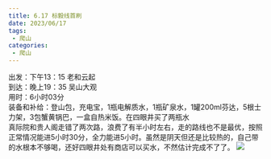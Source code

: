 ```yaml
---
title: 6.17 标毅线首刷
date: 2023/06/17
tags: 
 - 爬山
categories:
 - 爬山
---
```


出发：下午13：15 老和云起\
到达：晚上19：35 吴山大观\
用时：6小时03分\
装备和补给：登山包，充电宝，1瓶电解质水，1瓶矿泉水，1罐200ml芬达，5根士力架，3包蟹黄锅巴，一盒自热米饭。在四眼井买了两瓶水\
真际院和贵人阁走错了两次路，浪费了有半小时左右，走的路线也不是最优，按照正常情况能进5小时30分，全力能进5小时。虽然是阴天但还是比较热的，自己带的水根本不够喝，还好四眼井处有商店可以买水，不然估计完成不了了。
![](./img/1.jpg)

